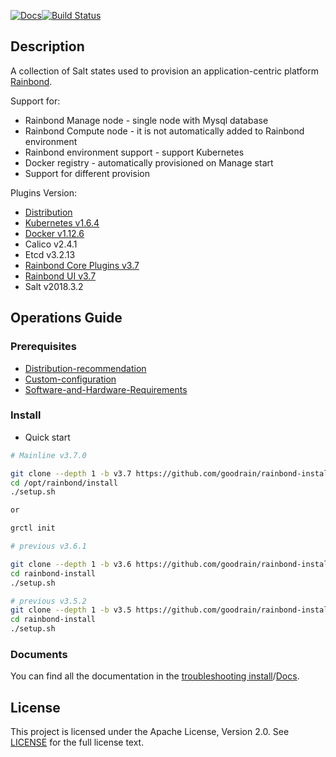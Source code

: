[![Docs](https://img.shields.io/badge/docs-v3.7-brightgreen.svg)](https://www.rainbond.com/docs/stable/getting-started/pre-install.html)[![Build Status](https://travis-ci.org/goodrain/rainbond-install.svg?branch=dev)](https://travis-ci.org/goodrain/rainbond-install)

## Description

A collection of Salt states used to provision an application-centric platform [Rainbond](https://github.com/goodrain/rainbond).

Support for:

- Rainbond Manage node - single node with Mysql database
- Rainbond Compute node - it is not automatically added to Rainbond environment
- Rainbond environment support - support Kubernetes
- Docker registry - automatically provisioned on Manage start
- Support for different provision

Plugins Version:

- [Distribution](https://github.com/goodrain/rainbond-install/wiki/Select-Distribution)
- [Kubernetes v1.6.4](https://github.com/goodrain/kubernetes)
- [Docker v1.12.6](https://github.com/goodrain/moby)
- Calico v2.4.1
- Etcd v3.2.13
- [Rainbond Core Plugins v3.7](https://github.com/goodrain/rainbond)
- [Rainbond UI v3.7](https://github.com/goodrain/rainbond-ui)
- Salt v2018.3.2

## Operations Guide

### Prerequisites

- [Distribution-recommendation](https://github.com/goodrain/rainbond-install/wiki/Select-Distribution)
- [Custom-configuration](https://github.com/goodrain/rainbond-install/wiki/%E8%87%AA%E5%AE%9A%E4%B9%89%E9%85%8D%E7%BD%AE(Custom-configuration))
- [Software-and-Hardware-Requirements](https://github.com/goodrain/rainbond-install/wiki/Software-and-Hardware-Requirements)

### Install

- Quick start

```Bash
# Mainline v3.7.0

git clone --depth 1 -b v3.7 https://github.com/goodrain/rainbond-install.git /opt/rainbond/install
cd /opt/rainbond/install
./setup.sh

or

grctl init 

# previous v3.6.1

git clone --depth 1 -b v3.6 https://github.com/goodrain/rainbond-install.git
cd rainbond-install
./setup.sh

# previous v3.5.2
git clone --depth 1 -b v3.5 https://github.com/goodrain/rainbond-install.git
cd rainbond-install
./setup.sh
```

### Documents

You can find all the documentation in the [troubleshooting install](https://www.rainbond.com/docs/stable/operation-manual/trouble-shooting/install-issue.html)/[Docs](https://www.rainbond.com/docs/stable/).

## License

This project is licensed under the Apache License, Version 2.0. See [LICENSE](https://github.com/goodrain/rainbond-install/blob/master/LICENSE) for the full license text.
